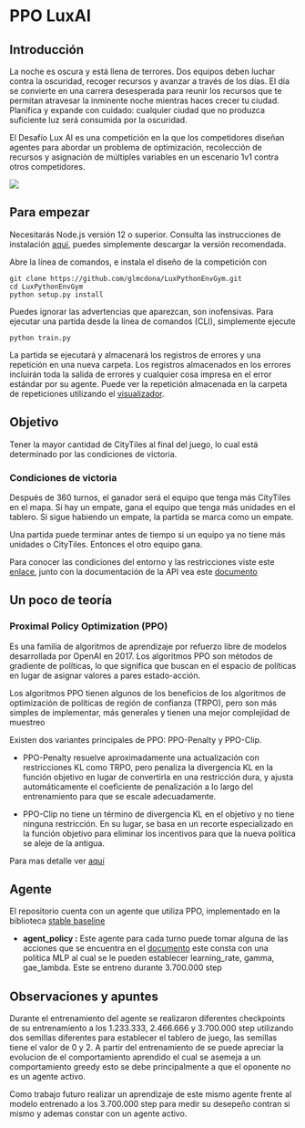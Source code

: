 # PPO LuxAI

## Introducción

La noche es oscura y está llena de terrores. Dos equipos deben luchar contra la oscuridad, recoger recursos y avanzar a través de los días. El día se convierte en una carrera desesperada para reunir los recursos que te permitan atravesar la inminente noche mientras haces crecer tu ciudad. Planifica y expande con cuidado: cualquier ciudad que no produzca suficiente luz será consumida por la oscuridad.

El Desafío Lux AI es una competición en la que los competidores diseñan agentes para abordar un problema de optimización, recolección de recursos y asignación de múltiples variables en un escenario 1v1 contra otros competidores.

![](https://github.com/Lux-AI-Challenge/Lux-Design-2021/raw/master/assets/daynightshift.gif)

## Para empezar

Necesitarás Node.js versión 12 o superior. Consulta las instrucciones de instalación [aquí](https://nodejs.org/en/download/), puedes simplemente descargar la versión recomendada.

Abre la línea de comandos, e instala el diseño de la competición con

```
git clone https://github.com/glmcdona/LuxPythonEnvGym.git
cd LuxPythonEnvGym
python setup.py install
```

Puedes ignorar las advertencias que aparezcan, son inofensivas. Para ejecutar una partida desde la línea de comandos (CLI), simplemente ejecute

```
python train.py
```

La partida se ejecutará y almacenará los registros de errores y una repetición en una nueva carpeta. Los registros almacenados en los errores incluirán toda la salida de errores y cualquier cosa impresa en el error estándar por su agente. Puede ver la repetición almacenada en la carpeta de repeticiones utilizando el [visualizador](https://2021vis.lux-ai.org/). 

## Objetivo
Tener la mayor cantidad de CityTiles al final del juego, lo cual está determinado por las condiciones de victoria. 

### Condiciones de victoria

Después de 360 turnos, el ganador será el equipo que tenga más CityTiles en el mapa. Si hay un empate, gana el equipo que tenga más unidades en el tablero. Si sigue habiendo un empate, la partida se marca como un empate.

Una partida puede terminar antes de tiempo si un equipo ya no tiene más unidades o CityTiles. Entonces el otro equipo gana.

Para conocer las condiciones del entorno y las restricciones viste este [enlace](https://www.lux-ai.org/specs-2021), junto con la documentación de la API vea este [documento](https://github.com/Lux-AI-Challenge/Lux-Design-2021/tree/master/kits)

## Un poco de teoría

### Proximal Policy Optimization (PPO) 
Es una familia de algoritmos de aprendizaje por refuerzo libre de modelos desarrollada por OpenAI en 2017. Los algoritmos PPO son métodos de gradiente de políticas, lo que significa que buscan en el espacio de políticas en lugar de asignar valores a pares estado-acción.

Los algoritmos PPO tienen algunos de los beneficios de los algoritmos de optimización de políticas de región de confianza (TRPO), pero son más simples de implementar, más generales y tienen una mejor complejidad de muestreo

Existen dos variantes principales de PPO: PPO-Penalty y PPO-Clip.

- PPO-Penalty resuelve aproximadamente una actualización con restricciones KL como TRPO, pero penaliza la divergencia KL en la función objetivo en lugar de convertirla en una restricción dura, y ajusta automáticamente el coeficiente de penalización a lo largo del entrenamiento para que se escale adecuadamente.

- PPO-Clip no tiene un término de divergencia KL en el objetivo y no tiene ninguna restricción. En su lugar, se basa en un recorte especializado en la función objetivo para eliminar los incentivos para que la nueva política se aleje de la antigua.

Para mas detalle ver [aquí](https://spinningup.openai.com/en/latest/algorithms/ppo.html)


## Agente
El repositorio cuenta con un agente que utiliza PPO, implementado en la biblioteca [stable baseline](https://stable-baselines3.readthedocs.io/en/master/modules/ppo.html)

- **agent_policy :** Este agente para cada turno puede tomar alguna de las acciones que se encuentra en el [documento](https://www.lux-ai.org/specs-2021) este consta con una politica MLP al cual se le pueden establecer learning_rate, gamma, gae_lambda. Este se entreno durante 3.700.000 step  

## Observaciones y apuntes 

Durante el entrenamiento del agente se realizaron diferentes checkpoints de su entrenamiento a los 1.233.333, 2.466.666 y 3.700.000 step utilizando dos semillas diferentes para establecer el tablero de juego, las semillas tiene el valor de 0 y 2. A partir del entrenamiento de se puede apreciar la evolucion de el comportamiento aprendido el cual se asemeja a un comportamiento greedy esto se debe principalmente a que el oponente no es un agente activo.

Como trabajo futuro realizar un aprendizaje de este mismo agente frente al modelo entrenado a los 3.700.000 step para medir su desepeño contran si mismo y ademas constar con un agente activo.